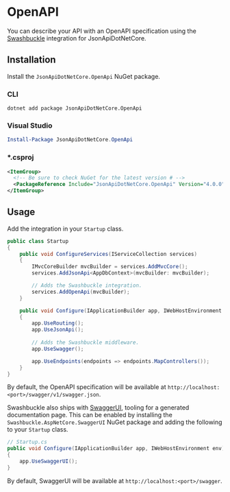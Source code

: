 # OpenAPI

You can describe your API with an OpenAPI specification using the [Swashbuckle](https://github.com/domaindrivendev/Swashbuckle.AspNetCore) integration for JsonApiDotNetCore. 

## Installation

Install the `JsonApiDotNetCore.OpenApi` NuGet package.

### CLI

```
dotnet add package JsonApiDotNetCore.OpenApi
```

### Visual Studio

```powershell
Install-Package JsonApiDotNetCore.OpenApi
```

### *.csproj

```xml
<ItemGroup>
  <!-- Be sure to check NuGet for the latest version # -->
  <PackageReference Include="JsonApiDotNetCore.OpenApi" Version="4.0.0" />
</ItemGroup>
```

## Usage

Add the integration in your `Startup` class.

```c#
public class Startup
{
    public void ConfigureServices(IServiceCollection services)
    {
        IMvcCoreBuilder mvcBuilder = services.AddMvcCore();
        services.AddJsonApi<AppDbContext>(mvcBuilder: mvcBuilder);

	    // Adds the Swashbuckle integration.
	    services.AddOpenApi(mvcBuilder);
    }

    public void Configure(IApplicationBuilder app, IWebHostEnvironment env)
    {
        app.UseRouting();
        app.UseJsonApi();
        
        // Adds the Swashbuckle middleware.
        app.UseSwagger();

        app.UseEndpoints(endpoints => endpoints.MapControllers());
    }
}
```

By default, the OpenAPI specification will be available at `http://localhost:<port>/swagger/v1/swagger.json`.

Swashbuckle also ships with [SwaggerUI](https://swagger.io/tools/swagger-ui/), tooling for a generated documentation page. This can be enabled by installing the `Swashbuckle.AspNetCore.SwaggerUI` NuGet package and adding the following to your `Startup` class.

```c#
// Startup.cs
public void Configure(IApplicationBuilder app, IWebHostEnvironment env)
{
    app.UseSwaggerUI();
}
```

By default, SwaggerUI will be available at `http://localhost:<port>/swagger`.

